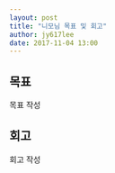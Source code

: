 ```yaml
---
layout: post
title: "니모님 목표 및 회고"
author: jy617lee
date: 2017-11-04 13:00
---
```


## 목표
목표 작성 

## 회고
회고 작성
